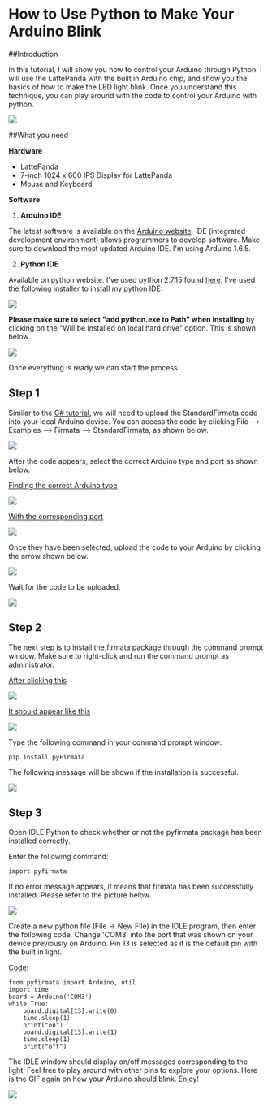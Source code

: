 # How to Use Python to Make Your Arduino Blink

##Introduction

In this tutorial, I will show you how to control your Arduino through Python. I will use the LattePanda with the built in Arduino chip, and show you the basics of how to make the LED light blink. Once you understand this technique, you can play around with the code to control your Arduino with python.

![](https://i.imgur.com/Jn1Tk29.gif)

##What you need

**Hardware**

- LattePanda
- 7-inch 1024 x 600 IPS Display for LattePanda
- Mouse and Keyboard

**Software**

1. **Arduino IDE**

The latest software is available on the [Arduino website](https://www.arduino.cc/en/Main/Software?). IDE (integrated development environment) allows programmers to develop software. Make sure to download the most updated Arduino IDE. I'm using Arduino 1.6.5.

2. **Python IDE**

Available on python website. I've used python 2.7.15 found [here](https://www.python.org/downloads/release/python-2715/). I've used the following installer to install my python IDE:

![](https://i.imgur.com/3xrIIyu.png?1)

**Please make sure to select "add python.exe to Path" when installing** by clicking on the "Will be installed on local hard drive" option. This is shown below.

![](https://i.imgur.com/mqlndqy.png?1)

Once everything is ready we can start the process.



## Step 1

Similar to the [C# tutorial](http://docs.lattepanda.com/content/hardware/accessPinoutsFromVS/), we will need to upload the StandardFirmata code into your local Arduino device. You can access the code by clicking File --> Examples --> Firmata --> StandardFirmata, as shown below.

![](https://i.imgur.com/CSW8W4y.png)

After the code appears, select the correct Arduino type and port as shown below.

<u>Finding the correct Arduino type</u>

![](https://i.imgur.com/VxzX1v6.png)

<u>With the corresponding port</u>

![](https://i.imgur.com/eIobTs1.png)



Once they have been selected, upload the code to your Arduino by clicking the arrow shown below.

![](https://i.imgur.com/RW6uOB4.png)

Wait for the code to be uploaded.

![](https://i.imgur.com/ABxURuz.png)



## Step 2

The next step is to install the firmata package through the command prompt window. Make sure to right-click and run the command prompt as administrator.

<u>After clicking this</u>

![](https://i.imgur.com/H3qsWIF.png?1)

<u>It should appear like this</u>

![](https://i.imgur.com/6rMlGNu.png?1)

Type the following command in your command prompt window: 

`pip install pyFirmata` 

The following message will be shown if the installation is successful.

![](https://i.imgur.com/2otp3ED.png?1)



## Step 3

Open IDLE Python to check whether or not the pyfirmata package has been installed correctly.

Enter the following command:

`import pyfirmata`

If no error message appears, it means that firmata has been successfully installed. Please refer to the picture below.

![](https://i.imgur.com/L3yZO66.png?1)

 

Create a new python file (File -> New FIle) in the IDLE program, then enter the following code. Change 'COM3' into the port that was shown on your device previously on Arduino. Pin 13 is selected as it is the default pin with the built in light. 

<u>Code:</u>

```
from pyfirmata import Arduino, util
import time
board = Arduino('COM3')
while True:
    board.digital[13].write(0)
    time.sleep(1)
    print("on")
    board.digital[13].write(1)
    time.sleep(1)
    print("off")
```

The IDLE window should display on/off messages corresponding to the light. Feel free to play around with other pins to explore your options. Here is the GIF again on how your Arduino should blink. Enjoy!

![](https://i.imgur.com/Jn1Tk29.gif)



